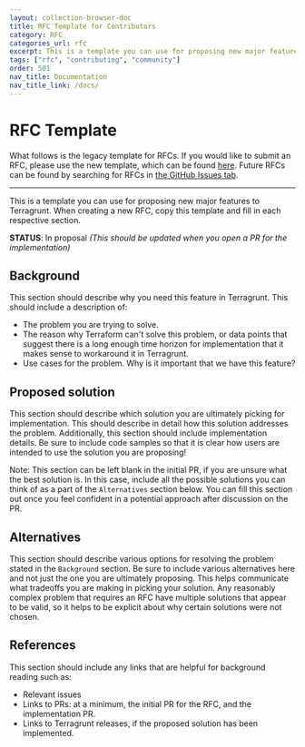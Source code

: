 ```yaml
---
layout: collection-browser-doc
title: RFC Template for Contributors
category: RFC
categories_url: rfc
excerpt: This is a template you can use for proposing new major features to Terragrunt.
tags: ["rfc", "contributing", "community"]
order: 501
nav_title: Documentation
nav_title_link: /docs/
---
```


<!-- markdownlint-disable -->

# RFC Template

What follows is the legacy template for RFCs. If you would like to submit an RFC, please use the new template, which can be found [here](https://github.com/gruntwork-io/terragrunt/issues/new/choose).
Future RFCs can be found by searching for RFCs in [the GitHub Issues tab](https://github.com/gruntwork-io/terragrunt/issues?q=is%3Aopen+is%3Aissue+label%3Arfc).

---

This is a template you can use for proposing new major features to Terragrunt. When creating a new RFC, copy this
template and fill in each respective section.

**STATUS**: In proposal _(This should be updated when you open a PR for the implementation)_


## Background

This section should describe why you need this feature in Terragrunt. This should include a description of:

- The problem you are trying to solve.
- The reason why Terraform can't solve this problem, or data points that suggest there is a long enough time horizon for
  implementation that it makes sense to workaround it in Terragrunt.
- Use cases for the problem. Why is it important that we have this feature?


## Proposed solution

This section should describe which solution you are ultimately picking for implementation. This should describe in
detail how this solution addresses the problem. Additionally, this section should include implementation details. Be
sure to include code samples so that it is clear how users are intended to use the solution you are proposing!

Note: This section can be left blank in the initial PR, if you are unsure what the best solution is. In this case,
include all the possible solutions you can think of as a part of the `Alternatives` section below. You can fill this
section out once you feel confident in a potential approach after discussion on the PR.


## Alternatives

This section should describe various options for resolving the problem stated in the `Background` section. Be sure to
include various alternatives here and not just the one you are ultimately proposing. This helps communicate what
tradeoffs you are making in picking your solution. Any reasonably complex problem that requires an RFC have multiple
solutions that appear to be valid, so it helps to be explicit about why certain solutions were not chosen.


## References

This section should include any links that are helpful for background reading such as:

- Relevant issues
- Links to PRs: at a minimum, the initial PR for the RFC, and the implementation PR.
- Links to Terragrunt releases, if the proposed solution has been implemented.
